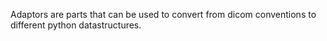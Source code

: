 Adaptors are parts that can be used to convert from dicom conventions
to different python datastructures.

